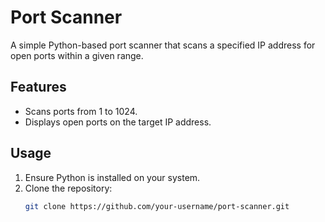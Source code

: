# Port Scanner

A simple Python-based port scanner that scans a specified IP address for open ports within a given range.

## Features

- Scans ports from 1 to 1024.
- Displays open ports on the target IP address.

## Usage

1. Ensure Python is installed on your system.
2. Clone the repository:
   ```bash
   git clone https://github.com/your-username/port-scanner.git

